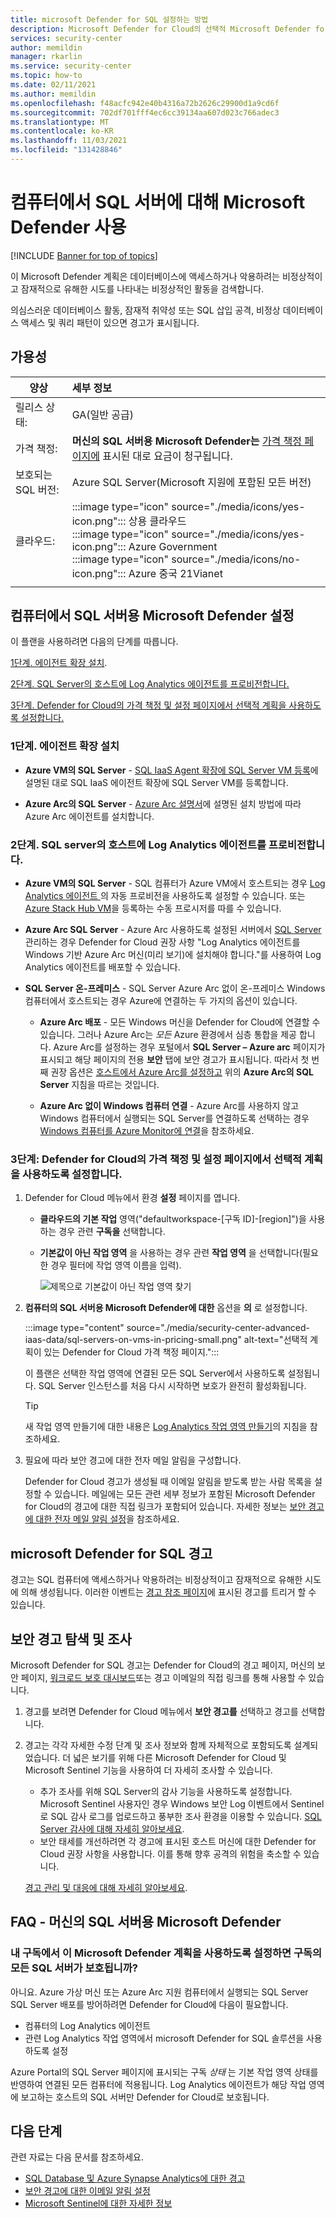 ```yaml
---
title: microsoft Defender for SQL 설정하는 방법
description: Microsoft Defender for Cloud의 선택적 Microsoft Defender for SQL 플랜을 사용하도록 설정하는 방법을 알아봅니다.
services: security-center
author: memildin
manager: rkarlin
ms.service: security-center
ms.topic: how-to
ms.date: 02/11/2021
ms.author: memildin
ms.openlocfilehash: f48acfc942e40b4316a72b2626c29900d1a9cd6f
ms.sourcegitcommit: 702df701fff4ec6cc39134aa607d023c766adec3
ms.translationtype: MT
ms.contentlocale: ko-KR
ms.lasthandoff: 11/03/2021
ms.locfileid: "131428846"
---
```

# <a name="enable-microsoft-defender-for-sql-servers-on-machines"></a>컴퓨터에서 SQL 서버에 대해 Microsoft Defender 사용 

[!INCLUDE [Banner for top of topics](./includes/banner.md)]

이 Microsoft Defender 계획은 데이터베이스에 액세스하거나 악용하려는 비정상적이고 잠재적으로 유해한 시도를 나타내는 비정상적인 활동을 검색합니다.

의심스러운 데이터베이스 활동, 잠재적 취약성 또는 SQL 삽입 공격, 비정상 데이터베이스 액세스 및 쿼리 패턴이 있으면 경고가 표시됩니다.

## <a name="availability"></a>가용성

|양상|세부 정보|
|----|:----|
|릴리스 상태:|GA(일반 공급)|
|가격 책정:|**머신의 SQL 서버용 Microsoft Defender는** [가격 책정 페이지에](https://azure.microsoft.com/pricing/details/security-center/) 표시된 대로 요금이 청구됩니다.|
|보호되는 SQL 버전:|Azure SQL Server(Microsoft 지원에 포함된 모든 버전)|
|클라우드:|:::image type="icon" source="./media/icons/yes-icon.png"::: 상용 클라우드<br>:::image type="icon" source="./media/icons/yes-icon.png"::: Azure Government<br>:::image type="icon" source="./media/icons/no-icon.png"::: Azure 중국 21Vianet|
|||

## <a name="set-up-microsoft-defender-for-sql-servers-on-machines"></a>컴퓨터에서 SQL 서버용 Microsoft Defender 설정

이 플랜을 사용하려면 다음의 단계를 따릅니다.

[1단계. 에이전트 확장 설치](#step-1-install-the-agent-extension).

[2단계. SQL Server의 호스트에 Log Analytics 에이전트를 프로비전합니다.](#step-2-provision-the-log-analytics-agent-on-your-sql-servers-host)

[3단계. Defender for Cloud의 가격 책정 및 설정 페이지에서 선택적 계획을 사용하도록 설정합니다.](#step-3-enable-the-optional-plan-in-defender-for-clouds-pricing-and-settings-page)


### <a name="step-1-install-the-agent-extension"></a>1단계. 에이전트 확장 설치

- **Azure VM의 SQL Server** - [SQL IaaS Agent 확장에 SQL Server VM 등록](../azure-sql/virtual-machines/windows/sql-agent-extension-manually-register-single-vm.md)에 설명된 대로 SQL IaaS 에이전트 확장에 SQL Server VM를 등록합니다.

- **Azure Arc의 SQL Server** - [Azure Arc 설명서](../azure-arc/servers/manage-vm-extensions.md)에 설명된 설치 방법에 따라 Azure Arc 에이전트를 설치합니다.

### <a name="step-2-provision-the-log-analytics-agent-on-your-sql-servers-host"></a>2단계. SQL server의 호스트에 Log Analytics 에이전트를 프로비전합니다.

- **Azure VM의 SQL Server** - SQL 컴퓨터가 Azure VM에서 호스트되는 경우 [Log Analytics 에이전트 <a name="auto-provision-mma"></a>](enable-data-collection.md#auto-provision-mma)의 자동 프로비전을 사용하도록 설정할 수 있습니다. 또는 [Azure Stack Hub VM](quickstart-onboard-machines.md?pivots=azure-portal#onboard-your-azure-stack-hub-vms)을 등록하는 수동 프로시저를 따를 수 있습니다.
- **Azure Arc SQL Server** - Azure Arc 사용하도록 설정된 서버에서 [SQL Server](../azure-arc/index.yml) 관리하는 경우 Defender for Cloud 권장 사항 "Log Analytics 에이전트를 Windows 기반 Azure Arc 머신(미리 보기)에 설치해야 합니다."를 사용하여 Log Analytics 에이전트를 배포할 수 있습니다.

- **SQL Server 온-프레미스** - SQL Server Azure Arc 없이 온-프레미스 Windows 컴퓨터에서 호스트되는 경우 Azure에 연결하는 두 가지의 옵션이 있습니다.
    
    - **Azure Arc 배포** - 모든 Windows 머신을 Defender for Cloud에 연결할 수 있습니다. 그러나 Azure Arc는 *모든* Azure 환경에서 심층 통합을 제공 합니다. Azure Arc를 설정하는 경우 포털에서 **SQL Server – Azure arc** 페이지가 표시되고 해당 페이지의 전용 **보안** 탭에 보안 경고가 표시됩니다. 따라서 첫 번째 권장 옵션은 [호스트에서 Azure Arc를 설정하고](../azure-arc/servers/onboard-portal.md#install-and-validate-the-agent-on-windows) 위의 **Azure Arc의 SQL Server** 지침을 따르는 것입니다.
        
    - **Azure Arc 없이 Windows 컴퓨터 연결** - Azure Arc를 사용하지 않고 Windows 컴퓨터에서 실행되는 SQL Server를 연결하도록 선택하는 경우 [Windows 컴퓨터를 Azure Monitor에 연결](../azure-monitor/agents/agent-windows.md)을 참조하세요.


### <a name="step-3-enable-the-optional-plan-in-defender-for-clouds-pricing-and-settings-page"></a>3단계: Defender for Cloud의 가격 책정 및 설정 페이지에서 선택적 계획을 사용하도록 설정합니다.

1. Defender for Cloud 메뉴에서 환경 **설정** 페이지를 엽니다.

    - **클라우드의 기본 작업** 영역("defaultworkspace-[구독 ID]-[region]")을 사용하는 경우 관련 **구독을** 선택합니다.

    - **기본값이 아닌 작업 영역** 을 사용하는 경우 관련 **작업 영역** 을 선택합니다(필요한 경우 필터에 작업 영역 이름을 입력).

        ![제목으로 기본값이 아닌 작업 영역 찾기](./media/security-center-advanced-iaas-data/pricing-and-settings-workspaces.png)

1. **컴퓨터의 SQL 서버용 Microsoft Defender에 대한** 옵션을 **의** 로 설정합니다. 

    :::image type="content" source="./media/security-center-advanced-iaas-data/sql-servers-on-vms-in-pricing-small.png" alt-text="선택적 계획이 있는 Defender for Cloud 가격 책정 페이지.":::

    이 플랜은 선택한 작업 영역에 연결된 모든 SQL Server에서 사용하도록 설정됩니다. SQL Server 인스턴스를 처음 다시 시작하면 보호가 완전히 활성화됩니다.

    >[!TIP] 
    > 새 작업 영역 만들기에 대한 내용은 [Log Analytics 작업 영역 만들기](../azure-monitor/logs/quick-create-workspace.md)의 지침을 참조하세요.


1. 필요에 따라 보안 경고에 대한 전자 메일 알림을 구성합니다. 

    Defender for Cloud 경고가 생성될 때 이메일 알림을 받도록 받는 사람 목록을 설정할 수 있습니다. 메일에는 모든 관련 세부 정보가 포함된 Microsoft Defender for Cloud의 경고에 대한 직접 링크가 포함되어 있습니다. 자세한 정보는 [보안 경고에 대한 전자 메일 알림 설정](configure-email-notifications.md)을 참조하세요.


## <a name="microsoft-defender-for-sql-alerts"></a>microsoft Defender for SQL 경고
경고는 SQL 컴퓨터에 액세스하거나 악용하려는 비정상적이고 잠재적으로 유해한 시도에 의해 생성됩니다. 이러한 이벤트는 [경고 참조 페이지](alerts-reference.md#alerts-sql-db-and-warehouse)에 표시된 경고를 트리거 할 수 있습니다.

## <a name="explore-and-investigate-security-alerts"></a>보안 경고 탐색 및 조사

Microsoft Defender for SQL 경고는 Defender for Cloud의 경고 페이지, 머신의 보안 페이지, [워크로드 보호 대시보드](workload-protections-dashboard.md)또는 경고 이메일의 직접 링크를 통해 사용할 수 있습니다.

1. 경고를 보려면 Defender for Cloud 메뉴에서 **보안 경고를** 선택하고 경고를 선택합니다.

1. 경고는 각각 자세한 수정 단계 및 조사 정보와 함께 자체적으로 포함되도록 설계되었습니다. 더 넓은 보기를 위해 다른 Microsoft Defender for Cloud 및 Microsoft Sentinel 기능을 사용하여 더 자세히 조사할 수 있습니다.

    * 추가 조사를 위해 SQL Server의 감사 기능을 사용하도록 설정합니다. Microsoft Sentinel 사용자인 경우 Windows 보안 Log 이벤트에서 Sentinel로 SQL 감사 로그를 업로드하고 풍부한 조사 환경을 이용할 수 있습니다. [SQL Server 감사에 대해 자세히 알아보세요](/sql/relational-databases/security/auditing/create-a-server-audit-and-server-audit-specification?preserve-view=true&view=sql-server-ver15).
    * 보안 태세를 개선하려면 각 경고에 표시된 호스트 머신에 대한 Defender for Cloud 권장 사항을 사용합니다. 이를 통해 향후 공격의 위험을 축소할 수 있습니다. 

    [경고 관리 및 대응에 대해 자세히 알아보세요](managing-and-responding-alerts.md).


## <a name="faq---microsoft-defender-for-sql-servers-on-machines"></a>FAQ - 머신의 SQL 서버용 Microsoft Defender

### <a name="if-i-enable-this-microsoft-defender-plan-on-my-subscription-are-all-sql-servers-on-the-subscription-protected"></a>내 구독에서 이 Microsoft Defender 계획을 사용하도록 설정하면 구독의 모든 SQL 서버가 보호됩니까? 

아니요. Azure 가상 머신 또는 Azure Arc 지원 컴퓨터에서 실행되는 SQL Server SQL Server 배포를 방어하려면 Defender for Cloud에 다음이 필요합니다.

- 컴퓨터의 Log Analytics 에이전트
- 관련 Log Analytics 작업 영역에서 microsoft Defender for SQL 솔루션을 사용하도록 설정

Azure Portal의 SQL Server 페이지에 표시되는 구독 *상태* 는 기본 작업 영역 상태를 반영하여 연결된 모든 컴퓨터에 적용됩니다. Log Analytics 에이전트가 해당 작업 영역에 보고하는 호스트의 SQL 서버만 Defender for Cloud로 보호됩니다.




## <a name="next-steps"></a>다음 단계

관련 자료는 다음 문서를 참조하세요.

- [SQL Database 및 Azure Synapse Analytics에 대한 경고](alerts-reference.md#alerts-sql-db-and-warehouse)
- [보안 경고에 대한 이메일 알림 설정](configure-email-notifications.md)
- [Microsoft Sentinel에 대한 자세한 정보](../sentinel/index.yml)
